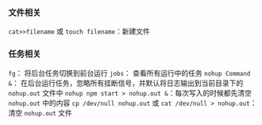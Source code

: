 ### 文件相关
`cat>>filename` 或 `touch filename`：新建文件

### 任务相关
`fg`： 将后台任务切换到前台运行
`jobs`： 查看所有运行中的任务
`nohup Command &`： 在后台运行任务，忽略所有挂断信号，并默认将日志输出到当前目录下的 `nohup.out` 文件中
`nohup npm start > nohup.out &`：每次写入的时候都先清空 `nohup.out` 中的内容
`cp /dev/null nohup.out` 或 `cat /dev/null > nohup.out`：清空 `nohup.out` 文件
